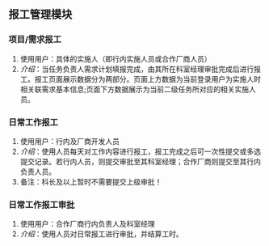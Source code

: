 ## 报工管理模块
### 项目/需求报工
1. 使用用户：具体的实施人（即行内实施人员或合作厂商人员）
2. *介绍*：当任务负责人需求计划填报完成，由其所在科室经理审批完成后进行报工。报工页面展示数据分为两部分。页面上方数据为当前登录用户为实施人时相关联需求基本信息;页面下方数据展示为当前二级任务所对应的相关实施人员。

### 日常工作报工
1. 使用用户：行内及厂商开发人员
2. *介绍*：使用人员每天对工作内容进行报工，报工完成之后可一次性提交或多选提交记录。若行内人员，则提交审批至其科室经理；合作厂商则提交至其行内负责人员。
3. 备注：科长及以上暂时不需要提交上级审批！

### 日常工作报工审批
1. 使用用户：合作厂商行内负责人及科室经理
2. *介绍*：使用人员对日常报工进行审批，并结算工时。